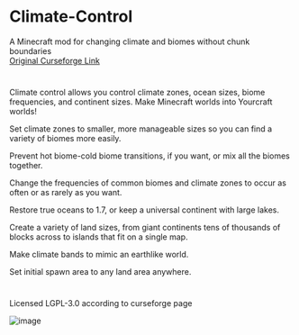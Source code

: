 # Climate-Control
A Minecraft mod for changing climate and biomes without chunk boundaries  
[Original Curseforge Link](https://www.curseforge.com/minecraft/mc-mods/climate-control-geographicraft)
#
Climate control allows you control climate zones, ocean sizes, biome frequencies, and continent sizes. Make Minecraft worlds into Yourcraft worlds!

Set climate zones to smaller, more manageable sizes so you can find a variety of biomes more easily.

Prevent hot biome-cold biome transitions, if you want, or mix all the biomes together.

Change the frequencies of common biomes and climate zones to occur as often or as rarely as you want.

Restore true oceans to 1.7, or keep a universal continent with large lakes.

Create a variety of land sizes, from giant continents tens of thousands of blocks across to islands that fit on a single map.

Make climate bands to mimic an earthlike world.

Set initial spawn area to any land area anywhere.

#
Licensed LGPL-3.0 according to curseforge page

![image](https://github.com/GTNewHorizons/Climate-Control/assets/18713839/da62dfc7-f692-441a-b019-226c8cf83bc5)
